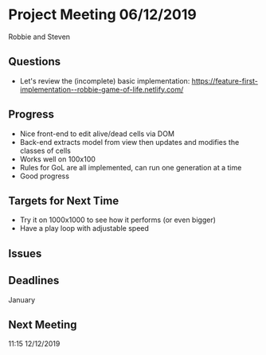 # Project Meeting 06/12/2019

Robbie and Steven

## Questions
- Let's review the (incomplete) basic implementation: https://feature-first-implementation--robbie-game-of-life.netlify.com/


## Progress

- Nice front-end to edit alive/dead cells via DOM
- Back-end extracts model from view then updates and modifies the classes of cells
- Works well on 100x100
- Rules for GoL are all implemented, can run one generation at a time
- Good progress

## Targets for Next Time

- Try it on 1000x1000 to see how it performs (or even bigger)
- Have a play loop with adjustable speed

## Issues


## Deadlines

January

## Next Meeting

11:15 12/12/2019
